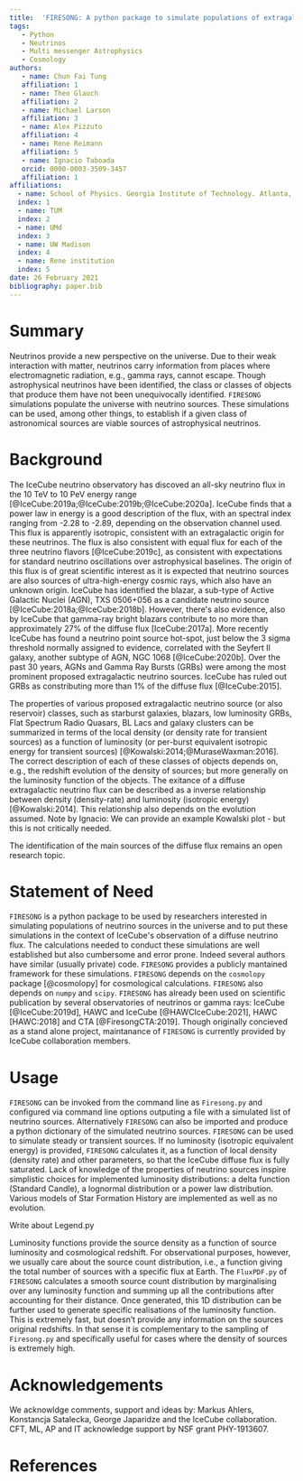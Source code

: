 ```yaml
---
title:  'FIRESONG: A python package to simulate populations of extragalactic neutrino sources'
tags:
   - Python
   - Neutrinos
   - Multi messenger Astrophysics
   - Cosmology
authors:
   - name: Chun Fai Tung
   affiliation: 1
   - name: Theo Glauch
   affiliation: 2
   - name: Michael Larson
   affiliation: 3
   - name: Alex Pizzuto
   affiliation: 4
   - name: Rene Reimann
   affiliation: 5
   - name: Ignacio Taboada
   orcid: 0000-0003-3509-3457
   affiliation: 1
affiliations:
  - name: School of Physics. Georgia Institute of Technology. Atlanta, GA 30332, USA
  index: 1
  - name: TUM
  index: 2
  - name: UMd
  index: 3
  - name: UW Madison
  index: 4
  - name: Rene institution
  index: 5
date: 26 February 2021
bibliography: paper.bib
---
```


# Summary

Neutrinos provide a new perspective on the universe. Due to their weak
interaction with matter, neutrinos carry information from places where
electromagnetic radiation, e.g., gamma rays, cannot
escape. Though astrophysical neutrinos have been identified, the class
or classes of objects that produce them have not been unequivocally
identified. ``FIRESONG`` simulations populate the universe with
neutrino sources. These simulations can be used, among other things,
to establish if a given class of astronomical sources are viable
sources of astrophysical neutrinos. 


# Background

The IceCube neutrino observatory has discoved an all-sky neutrino flux
in the 10 TeV to 10 PeV energy range
[@IceCube:2019a;@IceCube:2019b;@IceCube:2020a]. IceCube
finds that a power law in energy is a good description of the flux,
with an spectral index ranging from -2.28 to -2.89, depending on the
observation channel used. This flux is apparently isotropic,
consistent with an extragalactic origin for these neutrinos. The flux
is also consistent with equal flux for each of the three neutrino
flavors [@IceCube:2019c], as consistent with 
expectations for standard neutrino oscillations over astrophysical
baselines. The origin of this flux is of great scientific interest as
it is expected that neutrino sources are also sources of
ultra-high-energy cosmic rays, which also have an unknown origin. 
IceCube has identified the blazar, a sub-type of Active Galactic
Nuclei (AGN), TXS 0506+056 as a candidate neutrino source
[@IceCube:2018a;@IceCube:2018b]. However, there's also evidence, also
by IceCube that gamma-ray bright blazars contribute to no more than
approximately 27% of the diffuse flux [IceCube:2017a]. More recently
IceCube has found a neutrino point source hot-spot, just below the 3
sigma threshold normally assigned to evidence, correlated with the
Seyfert II galaxy, another subtype of AGN, NGC 1068 [@IceCube:2020b]. Over
the past 30 years, AGNs and Gamma Ray Bursts (GRBs) were among the
most prominent proposed extragalactic neutrino sources. IceCube has
ruled out GRBs as constributing more than 1% of the diffuse flux
[@IceCube:2015].

The properties of various proposed extragalactic neutrino
source (or also reservoir) classes, such as starburst galaxies,
blazars, low luminosity GRBs, Flat Spectrum Radio Quasars, BL Lacs and
galaxy clusters can be summarized in terms of the local density (or
density rate for transient sources) as a function of luminosity (or
per-burst equivalent isotropic energy for transient sources)
[@Kowalski:2014;@MuraseWaxman:2016]. The correct description of each of these classes of 
objects depends on, e.g., the redshift evolution of the density of
sources; but more generally on the luminosity function of the
objects. The exitance of a diffuse extragalactic neutrino flux can be
described as a inverse relationship between density (density-rate) and
luminosity (isotropic energy) [@Kowalski:2014]. This relationship also
depends on the evolution assumed. Note by Ignacio: We can provide an
example Kowalski plot - but this is not critically needed.

The identification of the main sources of the diffuse flux remains an
open research topic.

# Statement of Need

``FIRESONG`` is a python package  to be used by researchers interested in
simulating populations of neutrino sources in the universe and to put
these simulations in the context of IceCube's observation of a diffuse
neutrino flux.  The calculations needed to conduct these simulations
are well established 
but also cumbersome and error prone. Indeed several authors have similar
(usually private) code. ``FIRESONG`` provides a publicly 
mantained framework for these simulations.  ``FIRESONG`` depends on
the ``cosmolopy`` package [@cosmolopy] 
for cosmological calculations. ``FIRESONG`` also depends on ``numpy``
and ``scipy``. ``FIRESONG`` has already been used on scientific
publication by several observatories of neutrinos or gamma rays:
IceCube [@IceCube:2019d], HAWC and IceCube [@HAWCIceCube:2021], 
HAWC [HAWC:2018] and CTA [@FiresongCTA:2019]. Though originally concieved
as a stand alone project, maintanance of ``FIRESONG`` is currently
provided by IceCube collaboration members.

# Usage

``FIRESONG`` can be invoked from the command line as ``Firesong.py`` and
configured via command line options outputing a file with a simulated list of
neutrino sources. Alternatively ``FIRESONG`` can also be imported and
produce a python dictionary of the simulated neutrino
sources. ``FIRESONG`` can be used to simulate steady or transient
sources. If no luminosity (isotropic equivalent energy) is provided,
``FIRESONG`` calculates it, as a function of local density (density
rate) and other parameters, so that the IceCube diffuse flux is fully
saturated. Lack of knowledge of the properties of neutrino sources
inspire simplistic choices for implemented luminosity distributions: a
delta function (Standard Candle), a lognormal distribution or a power
law distribution. Various models of Star Formation History are
implemented as well as no evolution.

Write about Legend.py

Luminosity functions provide the source density as a function of source luminosity and cosmological redshift. For observational purposes, however, we usually care about the source count distribution, i.e., a function giving the total number of sources with a specific flux at Earth. The ``FluxPDF.py`` of ``FIRESONG`` calculates a smooth source count distribution by marginalising over any luminosity function and summing up all the contributions after accounting for their distance. Once generated, this 1D distribution can be further used to generate specific realisations of the luminosity function. This is extremely fast, but doesn’t provide any information on the sources original redshifts. In that sense it is complementary to the sampling of ``Firesong.py`` and specifically useful for cases where the density of sources is extremely high. 

# Acknowledgements

We acknowldge comments, support and ideas by:  Markus Ahlers,
Konstancja Satalecka, George Japaridze and the IceCube collaboration.
CFT, ML, AP and IT acknowledge support by NSF grant PHY-1913607.

# References

